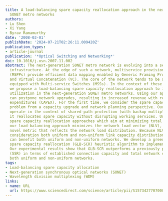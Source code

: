 ```yaml
---
title: A load-balancing spare capacity reallocation approach in the next-generation
  SONET metro networks
authors:
- Lu Shen
- Xi Yang
- Byrav Ramamurthy
date: '2008-03-01'
publishDate: '2024-07-21T02:26:11.009420Z'
publication_types:
- article-journal
publication: '*Optical Switching and Networking*'
doi: 10.1016/j.osn.2007.11.002
abstract: The next-generation SONET metro network is evolving into a service-rich
  infrastructure. At the edge of such a network, multiservice provisioning platforms
  (MSPPs) provide efficient data mapping enabled by Generic Framing Procedure (GFP)
  and Virtual Concatenation (VC). The core of the network tends to be a meshed architecture
  equipped with Multi-service Switches (MSSs). In the context of these emerging technologies,
  we propose a load-balancing spare capacity reallocation approach to improve network
  utilization in the next-generation SONET metro networks. Using our approach, carriers
  can postpone network upgrades, resulting in increased revenue with reduced capital
  expenditures (CAPEX). For the first time, we consider the spare capacity reallocation
  problem from a capacity upgrade and network planning perspective. Our approach can
  operate in the context of shared-path protection (with backup multiplexing) because
  it reallocates spare capacity without disrupting working services. Unlike previous
  spare capacity reallocation approaches which aim at minimizing total spare capacity,
  our load-balancing approach minimizes the network load vector (NLV), which is a
  novel metric that reflects the network load distribution. Because NLV takes into
  consideration both uniform and non-uniform link capacity distribution, our approach
  can benefit both uniform and non-uniform networks. We develop a greedy load-balancing
  spare capacity reallocation (GLB-SCR) heuristic algorithm to implement this approach.
  Our experimental results show that GLB-SCR outperforms a previously proposed algorithm
  (SSR) in terms of established connection capacity and total network capacity in
  both uniform and non-uniform networks.
tags:
- Load-balancing spare capacity allocation
- Next-generation synchronous optical networks (SONET)
- Wavelength division multiplexing (WDM)
links:
- name: URL
  url: https://www.sciencedirect.com/science/article/pii/S1573427707000446
---
```


